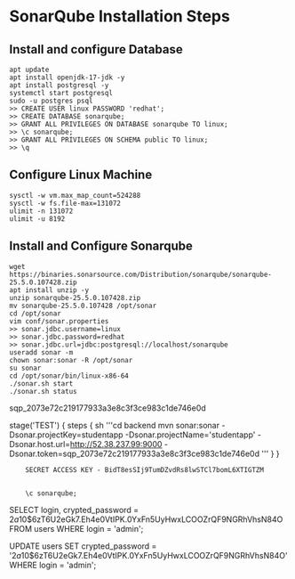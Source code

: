 # SonarQube Installation Steps 

## Install and configure Database
```shell
apt update
apt install openjdk-17-jdk -y
apt install postgresql -y
systemctl start postgresql
sudo -u postgres psql
>> CREATE USER linux PASSWORD 'redhat';
>> CREATE DATABASE sonarqube;
>> GRANT ALL PRIVILEGES ON DATABASE sonarqube TO linux;
>> \c sonarqube;
>> GRANT ALL PRIVILEGES ON SCHEMA public TO linux;
>> \q
```


## Configure Linux Machine
```shell
sysctl -w vm.max_map_count=524288
sysctl -w fs.file-max=131072
ulimit -n 131072
ulimit -u 8192
```


## Install and Configure Sonarqube
```shell
wget https://binaries.sonarsource.com/Distribution/sonarqube/sonarqube-25.5.0.107428.zip
apt install unzip -y
unzip sonarqube-25.5.0.107428.zip
mv sonarqube-25.5.0.107428 /opt/sonar
cd /opt/sonar
vim conf/sonar.properties
>> sonar.jdbc.username=linux
>> sonar.jdbc.password=redhat
>> sonar.jdbc.url=jdbc:postgresql://localhost/sonarqube
useradd sonar -m
chown sonar:sonar -R /opt/sonar
su sonar
cd /opt/sonar/bin/linux-x86-64
./sonar.sh start
./sonar.sh status 
```


sqp_2073e72c219177933a3e8c3f3ce983c1de746e0d

  stage('TEST') {
            steps {
                sh '''cd backend
                mvn sonar:sonar   -Dsonar.projectKey=studentapp   -Dsonar.projectName='studentapp'   -Dsonar.host.url=http://52.38.237.99:9000   -Dsonar.token=sqp_2073e72c219177933a3e8c3f3ce983c1de746e0d
                '''
            }
        }


        SECRET ACCESS KEY - BidT8esSIj9TumDZvdRs8lwSTCl7bomL6XTIGTZM


        \c sonarqube;
SELECT login, crypted_password = $2a$10$6zT6U2eGk7.Eh4e0VtIPK.0YxFn5UyHwxLCOOZrQF9NGRhVhsN84O
 FROM users WHERE login = 'admin';

UPDATE users 
SET crypted_password = '$2a$10$6zT6U2eGk7.Eh4e0VtIPK.0YxFn5UyHwxLCOOZrQF9NGRhVhsN84O'
WHERE login = 'admin';
